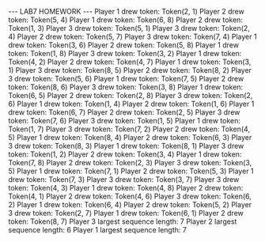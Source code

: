 --- LAB7 HOMEWORK --- 
Player 1 drew token: Token(2, 1)
Player 2 drew token: Token(5, 4)
Player 1 drew token: Token(6, 8)
Player 2 drew token: Token(1, 3)
Player 3 drew token: Token(5, 1)
Player 3 drew token: Token(2, 4)
Player 2 drew token: Token(5, 7)
Player 3 drew token: Token(7, 4)
Player 1 drew token: Token(3, 6)
Player 2 drew token: Token(5, 8)
Player 1 drew token: Token(1, 8)
Player 3 drew token: Token(3, 2)
Player 1 drew token: Token(4, 2)
Player 2 drew token: Token(4, 7)
Player 1 drew token: Token(3, 1)
Player 3 drew token: Token(8, 5)
Player 2 drew token: Token(8, 2)
Player 3 drew token: Token(5, 6)
Player 1 drew token: Token(7, 5)
Player 2 drew token: Token(8, 6)
Player 3 drew token: Token(3, 8)
Player 1 drew token: Token(6, 5)
Player 2 drew token: Token(2, 8)
Player 3 drew token: Token(2, 6)
Player 1 drew token: Token(1, 4)
Player 2 drew token: Token(1, 6)
Player 1 drew token: Token(6, 7)
Player 2 drew token: Token(2, 5)
Player 3 drew token: Token(7, 6)
Player 3 drew token: Token(1, 5)
Player 1 drew token: Token(1, 7)
Player 3 drew token: Token(7, 2)
Player 2 drew token: Token(4, 5)
Player 1 drew token: Token(8, 4)
Player 2 drew token: Token(6, 3)
Player 3 drew token: Token(8, 3)
Player 1 drew token: Token(8, 1)
Player 3 drew token: Token(1, 2)
Player 2 drew token: Token(3, 4)
Player 1 drew token: Token(7, 8)
Player 2 drew token: Token(2, 3)
Player 3 drew token: Token(3, 5)
Player 1 drew token: Token(7, 1)
Player 2 drew token: Token(5, 3)
Player 1 drew token: Token(7, 3)
Player 3 drew token: Token(3, 7)
Player 3 drew token: Token(4, 3)
Player 1 drew token: Token(4, 8)
Player 2 drew token: Token(4, 1)
Player 2 drew token: Token(4, 6)
Player 3 drew token: Token(6, 2)
Player 1 drew token: Token(6, 4)
Player 2 drew token: Token(5, 2)
Player 3 drew token: Token(2, 7)
Player 1 drew token: Token(6, 1)
Player 2 drew token: Token(8, 7)
Player 3 largest sequence length: 7
Player 2 largest sequence length: 6
Player 1 largest sequence length: 7

